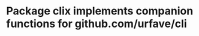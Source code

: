 Package clix implements companion functions for github.com/urfave/cli
======================================================================
